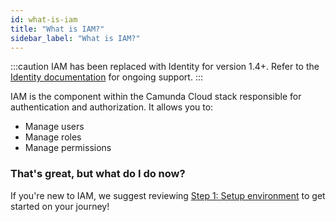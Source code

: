 ```yaml
---
id: what-is-iam
title: "What is IAM?"
sidebar_label: "What is IAM?"
---
```


:::caution
IAM has been replaced with Identity for version 1.4+. Refer to the
[Identity documentation](../identity/what-is-identity.md) for ongoing support.
:::

IAM is the component within the Camunda Cloud stack responsible for authentication and authorization. It allows you to:

- Manage users
- Manage roles
- Manage permissions

### That's great, but what do I do now?

If you're new to IAM, we suggest reviewing [Step 1: Setup environment](../getting-started/docker/setup-environment/) to get started on your journey!
